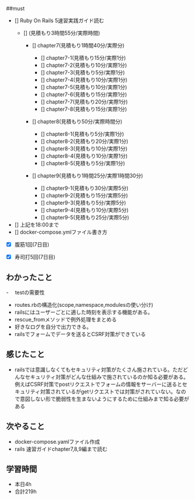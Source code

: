 ##must
- [] Ruby On Rails 5速習実践ガイド読む
   - [] (見積もり3時間55分/実際時間)
  
     - [] chapter7(見積もり1時間40分/実際分)
       - [] chapter7-1(見積もり15分/実際1分)
       - [] chapter7-2(見積もり10分/実際1分)
       - [] chapter7-3(見積もり5分/実際1分)
       - [] chapter7-4(見積もり10分/実際1分)
       - [] chapter7-5(見積もり10分/実際1分)
       - [] chapter7-6(見積もり15分/実際1分)
       - [] chapter7-7(見積もり20分/実際1分)
       - [] chapter7-8(見積もり15分/実際1分)
  
     - [] chapter8(見積もり50分/実際時間分)
       - [] chapter8-1(見積もり5分/実際1分)
       - [] chapter8-2(見積もり20分/実際1分)
       - [] chapter8-3(見積もり10分/実際1分)
       - [] chapter8-4(見積もり10分/実際1分)
       - [] chapter8-5(見積もり5分/実際1分)
      
         
     - [] chapter9(見積もり1時間25分/実際1時間30分)
       - [] chapter9-1(見積もり30分/実際5分)
       - [] chapter9-2(見積もり15分/実際5分)
       - [] chapter9-3(見積もり5分/実際5分)
       - [] chapter9-4(見積もり10分/実際5分)
       - [] chapter9-5(見積もり25分/実際5分)   
- [] 上記を18:00まで   
- [] docker-compose.ymlファイル書き方
- [x] 腹筋1回(7日目)
- [x] 寿司打5回(7日目)




## わかったこと
-　 testの需要性
-  routes.rbの構造化(scope,namespace,modulesの使い分け)
-    railsにはユーザーごとに適した時刻を表示する機能がある。
-   rescue_fromメソッドで例外処理をまとめる
-   好きなログを自分で出力できる。
-   railsでフォームでデータを送るとCSRF対策ができている


## 感じたこと
  - railsでは意識しなくてもセキュリティ対策がたくさん施されている。ただどんなセキュリティ対策がどんな仕組みで施されているのか知る必要がある。例えばCSRF対策でpostリクエストでフォームの情報をサーバーに送るとセキュリティ対策されているがgetリクエストでは対策がされていない。なので意図しない形で脆弱性を生まないようにするために仕組みまで知る必要がある

    
## 次やること
  - docker-compose.yamlファイル作成
  - rails 速習ガイドchapter7,8,9編まで読む
 

## 学習時間
  - 本日4h
  - 合計219h
